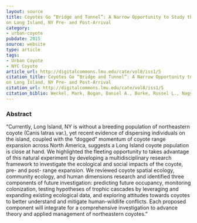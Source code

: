 ```yaml
---
layout: source
title: Coyotes Go “Bridge and Tunnel”: A Narrow Opportunity to Study the Socio-ecological Impacts of Coyote Range Expansion
on Long Island, NY Pre- and Post-Arrival
category: 
- urban-coyote
pubdate: 2015
source: website
type: article
tags:
- Urban Coyote
- NYC Coyote
article_url: http://digitalcommons.lmu.edu/cate/vol8/iss1/5
citation_title: Coyotes Go “Bridge and Tunnel”: A Narrow Opportunity to Study the Socio-ecological Impacts of Coyote Range Expansion
on Long Island, NY Pre- and Post-Arrival
citation_url: http://digitalcommons.lmu.edu/cate/vol8/iss1/5
citation_biblio: Weckel, Mark, Bogan, Daniel A., Burke, Russel L., Nagy, Christopher, Siemer, William F., Green, Timothy, and Mitchell, Numi (2015). "Coyotes Go “Bridge and Tunnel” A Narrow Opportunity to Study the Socio-ecological Impacts of Coyote Range Expansion on Long Island, NY Pre- and Post-Arrival," Cities and the Environment (CATE) Vol. 8: Iss. 1, Article 5. Available at http://digitalcommons.lmu.edu/cate/vol8/iss1/5
---
```


### Abstract
“Currently, Long Island, NY is without a breeding population of northeastern coyote (Canis latras var.), yet recent evidence of dispersing individuals on the island, coupled with the “dogged” momentum of coyote range expansion across North America, suggests a Long Island coyote population is close at hand. We highlighted the fleeting opportunity to takes advantage of this natural experiment by developing a multidisciplinary research framework to investigate the ecological and social impacts of the coyote, pre- and post- range expansion. We reviewed coyote spatial ecology, community ecology, and human dimensions research and identified three components of future investigation: predicting future occupancy, monitoring colonization, testing hypotheses of trophic cascades by leveraging and expanding existing ecological data, and exploring attitudes towards coyotes to better understand and mitigate human-wildlife conflicts. Each proposed component will integrate for a comprehensive investigation to advance theory and applied management of northeastern coyotes.”
